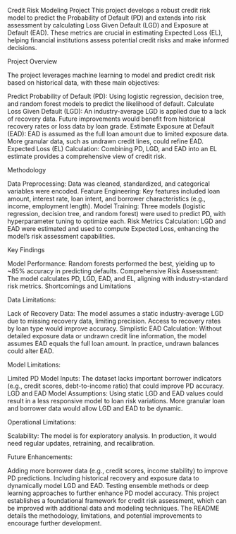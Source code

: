 Credit Risk Modeling Project
This project develops a robust credit risk model to predict the Probability of Default (PD) and extends into risk assessment by calculating Loss Given Default (LGD) and Exposure at Default (EAD). These metrics are crucial in estimating Expected Loss (EL), helping financial institutions assess potential credit risks and make informed decisions.

Project Overview

The project leverages machine learning to model and predict credit risk based on historical data, with these main objectives:

Predict Probability of Default (PD): Using logistic regression, decision tree, and random forest models to predict the likelihood of default.
Calculate Loss Given Default (LGD): An industry-average LGD is applied due to a lack of recovery data. Future improvements would benefit from historical recovery rates or loss data by loan grade.
Estimate Exposure at Default (EAD): EAD is assumed as the full loan amount due to limited exposure data. More granular data, such as undrawn credit lines, could refine EAD.
Expected Loss (EL) Calculation: Combining PD, LGD, and EAD into an EL estimate provides a comprehensive view of credit risk.

Methodology

Data Preprocessing: Data was cleaned, standardized, and categorical variables were encoded.
Feature Engineering: Key features included loan amount, interest rate, loan intent, and borrower characteristics (e.g., income, employment length).
Model Training: Three models (logistic regression, decision tree, and random forest) were used to predict PD, with hyperparameter tuning to optimize each.
Risk Metrics Calculation: LGD and EAD were estimated and used to compute Expected Loss, enhancing the model’s risk assessment capabilities.

Key Findings

Model Performance: Random forests performed the best, yielding up to ~85% accuracy in predicting defaults.
Comprehensive Risk Assessment: The model calculates PD, LGD, EAD, and EL, aligning with industry-standard risk metrics.
Shortcomings and Limitations

Data Limitations:

Lack of Recovery Data: The model assumes a static industry-average LGD due to missing recovery data, limiting precision. Access to recovery rates by loan type would improve accuracy.
Simplistic EAD Calculation: Without detailed exposure data or undrawn credit line information, the model assumes EAD equals the full loan amount. In practice, undrawn balances could alter EAD.

Model Limitations:

Limited PD Model Inputs: The dataset lacks important borrower indicators (e.g., credit scores, debt-to-income ratio) that could improve PD accuracy.
LGD and EAD Model Assumptions: Using static LGD and EAD values could result in a less responsive model to loan risk variations. More granular loan and borrower data would allow LGD and EAD to be dynamic.

Operational Limitations:

Scalability: The model is for exploratory analysis. In production, it would need regular updates, retraining, and recalibration.

Future Enhancements:

Adding more borrower data (e.g., credit scores, income stability) to improve PD predictions.
Including historical recovery and exposure data to dynamically model LGD and EAD.
Testing ensemble methods or deep learning approaches to further enhance PD model accuracy.
This project establishes a foundational framework for credit risk assessment, which can be improved with additional data and modeling techniques. The README details the methodology, limitations, and potential improvements to encourage further development.
